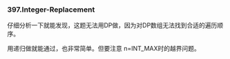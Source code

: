 ### 397.Integer-Replacement

仔细分析一下就能发现，这题无法用DP做，因为对DP数组无法找到合适的遍历顺序。

用递归做就能通过，也非常简单。但要注意 n=INT_MAX时的越界问题。
